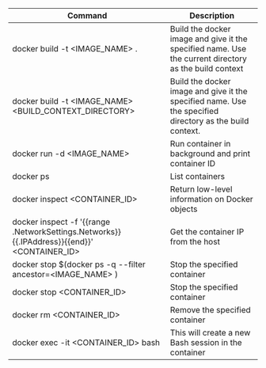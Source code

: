| Command                                                                                     | Description                                                                                              |
|---------------------------------------------------------------------------------------------|----------------------------------------------------------------------------------------------------------|
| docker build -t <IMAGE_NAME>  .                                                             | Build the docker image and give it the specified name. Use the current directory as the build context    |
| docker build -t <IMAGE_NAME>  <BUILD_CONTEXT_DIRECTORY>                                     | Build the docker image and give it the specified name. Use the specified directory as the build context. |
| docker run -d <IMAGE_NAME>                                                                  | Run container in background and print container ID                                                       |
| docker ps                                                                                   | List containers                                                                                          |
| docker inspect <CONTAINER_ID>                                                               | Return low-level information on Docker objects                                                           |
| docker inspect -f '{{range .NetworkSettings.Networks}}{{.IPAddress}}{{end}}' <CONTAINER_ID> | Get the container IP from the host                                                                       |
| docker stop $(docker ps -q --filter ancestor=<IMAGE_NAME> )                                 | Stop the specified container                                                                             |
| docker stop <CONTAINER_ID>                                                                  | Stop the specified container                                                                             |
| docker rm <CONTAINER_ID>                                                                    | Remove the specified container                                                                           |
| docker exec -it <CONTAINER_ID> bash                                                         | This will create a new Bash session in the container                                                     |
